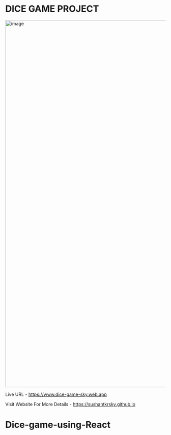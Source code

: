 
#  DICE GAME PROJECT

<img width="1154" alt="image" src="https://user-images.githubusercontent.com/50476777/236659200-8ba6c2dc-8815-46ed-bf3e-f873da7a6064.png">


Live URL - https://www.dice-game-sky.web.app

Visit Website For More Details - https://sushantkrsky.github.io


# Dice-game-using-React
